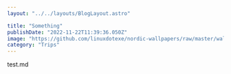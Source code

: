 ```yaml
---
layout: "../../layouts/BlogLayout.astro"

title: "Something"
publishDate: "2022-11-22T11:39:36.050Z"
image: "https://github.com/linuxdotexe/nordic-wallpapers/raw/master/wallpapers/ign-0008.png"
category: "Trips"
---
```

test.md
